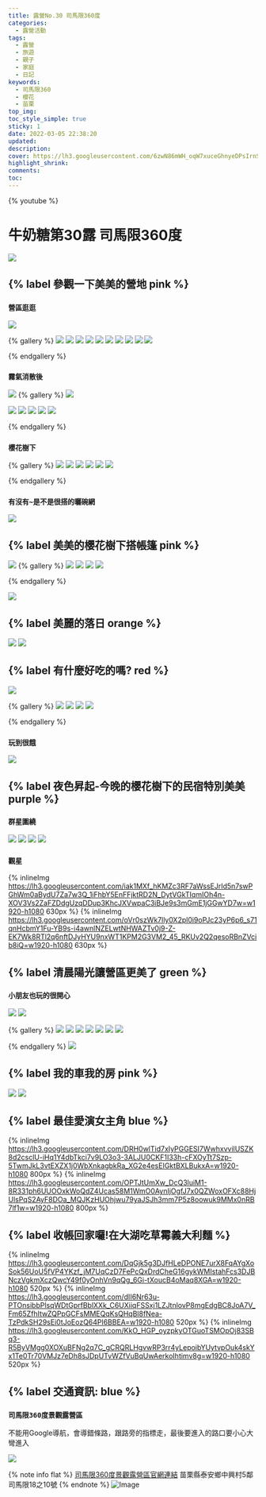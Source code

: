 ```yaml
---
title: 露營No.30 司馬限360度
categories:
  - 露營活動
tags:
  - 露營
  - 旅遊
  - 親子
  - 家庭
  - 日記
keywords:
  - 司馬限360
  - 櫻花
  - 苗栗
top_img:
toc_style_simple: true
sticky: 1
date: 2022-03-05 22:38:20
updated:
description:
cover: https://lh3.googleusercontent.com/6zwN86mWH_oqW7xuceGhnyeDPsIrnSFZcwbidwx0TVElUEhGLKnQ8o8-GmCRC1_mpTYt6mflxN-xMl4NZIDZCHMRLKMpK-B_R_Y9IflzuaCkIyCOTZ1uUS3vvLx1rrZATGcO4ovRAg=w1920-h1080
highlight_shrink:
comments:
toc:
---
```


{% youtube  %}

# 牛奶糖第30露 司馬限360度

![](https://lh3.googleusercontent.com/YEVZyACbAgac59cS1kcoH-rCg39FFwu1NSu9C1agGMoH2rGap0ywSzGI7PyYqSRcSrIrtbMSvqdyuMKxY8_-tF8PlbFFsI4qJesF3b9kPwBRfLZ_rUy_DMz_tBpBkkK_2v1fHw3OQw=w1920-h1080)

## {% label 參觀一下美美的營地 pink %}

### `營區逛逛`

![](https://lh3.googleusercontent.com/U5GRtlkDV4ZOE8Jh1wZAu-GJ1MafCw0GoI58HpDPIa3vHDLYnHgkP_-cuiOVIybcjYw6Pk6XoU4JB0eo_0SXyk1zVF9E0U7vgCEa1VMX8vHIW3Hh7DlHc0SwlaLWdYmitKV5SvqYJw=w1920-h1080)

{% gallery %}
![](https://lh3.googleusercontent.com/brcdaJghfVEbVuNaxtp-I4XUooZPrhMxtdze7n22YSaPIyMhF0hhSAo-D_z5V3AjbmoF3TEBL4JRb5A2Gr2lpYREA4AzMtSw-jFjcWJKu5RazNbvp84sguckqkdwnkGCClyZnSrOKQ=w1920-h1080)
![](https://lh3.googleusercontent.com/nfcb65zTqNBXjTM3XaT8EpeJM6Kd2yLYtuezKPJ0imvrnLGnz2uenlLocZuofQ_aI26DVUz-v0bIgItMedWAQZkgKN_vCFGIgLyXkhBirc8-SDhMwwCvlXI6ZU9yoU6tnviZCGGztA=w1920-h1080)
![](https://lh3.googleusercontent.com/oB0pfLfLsX_aQg2UxQayBLFUkTpfDxRpAGMJhpc18KMLUNozb238h4wgHFOwhGdT8mAsf61vY0hBGTBuRRimITOP23iZhycrAhKxNPXk6PKSe6gHJfzUbEmUtFzrZXQM49LH2Mj-UA=w1920-h1080)
![](https://lh3.googleusercontent.com/rWQ7uCDOvX7J9LsnVW7lntXkAZmQV_BLo6PqdH0QzciVeq2KsFngAlQB-YvxEZ2M2qaUQHSJkCtbXALJlslhlvzzNTIbhD5EROpIfUsWysVZ4157uDD5pl-qACofXrti1lN9PBiUwA=w1920-h1080)
![](https://lh3.googleusercontent.com/OzgHWgxCR6qiaG2_kbd4O3HjHcsHRK0z412as7-Yus1jlU8rDwRcK5l0pu_VCyo6AQUcvrZkMuhD11W8yXtN7XsUeiB4nR-HERAydBAffoM6TXQlrc5mcOcMrtlCUDRAGE3kdqVkcA=w1920-h1080)
![](https://lh3.googleusercontent.com/sFbxK1VRFSocPPWu44Z0KVsZQ4-GgA9E2zA-MgWuMvvZZD1QyfzbwOrVOmB1QehdYRK2FDbpW00CGKy750Vyv3_ZFHcmlUpwJuZRIf3FwmCT_g3_RS2R1j1J8VUu1OB5RJOHYMz_uQ=w1920-h1080)
![](https://lh3.googleusercontent.com/fxf21m4IFRk1HChBY8DhGzZW5mXnumSEh47hNDt3gkRSHAL-jwR2ABcaszd8UUlEmjH2bCtyaYqz3WlARNfrXr9gq3Qp0wnn7zJq269dPNUWnShGdlrqHqNup5mOkJJOef0Am4n0Kg=w1920-h1080)
![](https://lh3.googleusercontent.com/42mE_0YhBk9OH5u4M3JmlZzwEvdi5xaPotC3pe04ezBnBI615yxtjVd_WOn099DgXvSuUO0ZqL3VvcNpt3A7IGkO0800LqYKOjFktbAnJpU_O4FOAs_mIEZGjaBtVXPoLhwrASQG6g=w1920-h1080)
![](https://lh3.googleusercontent.com/7ID8suN33PLhi79ChHynU40YNC8MTZG7IOMWN2LIfOaq041ff_Xh6Ua2Cz4vPhK3_DdmOYhsdf5Xtzf5WSCBPHS4gMwXPHFNOYB5eed8cKs0uEVOcru-XO8XDD_DqDFN-B7oXFlRPw=w1920-h1080)
![](https://lh3.googleusercontent.com/wZtnB8Jqr4sjm3dtVdc_dWYPmN1MXeeOPEPtD07vkSqJCNm-ds-Bp5tV4AtgGUEHD5BB8JdKXSwSwyqTf5Bq8im2SJwUYmxQIkbHnVo7MXjt2fnrDVZcuDCqsGzmN-sLwNTd-XeTKQ=w1920-h1080)

{% endgallery %}

### `霧氣消散後`

![](https://lh3.googleusercontent.com/s52rcpoj4oDmkTTdtEZ80OmLrXsOEOo0Xf5JkYEG_JrG-wS1nTMghlWewRjzEmWReeB22zy9ouhoAwzDO8LvsPn7RL4XWW4q1X7fqSrgnR_ImLyt-I9iSrIidxe1tKjkLsG6Xqc0Fg=w1920-h1080)
{% gallery %}
![](https://lh3.googleusercontent.com/yQcJQJNOkEncLXIcn-zMSVgXbLjHi2Eo5eD9gPTwsAuy6l4fz3rMOwOVFLNedAn4WieTqHRMZC2T5r8aVo46frb7YRYbRXQBuGS28r6v20QHU145p3gUnTJ6_NJQHT_5nzyA6R39Xw=w1920-h1080)

![](https://lh3.googleusercontent.com/gn7aTZUbY_lld-8B5ev1h6DJpTt9JBKoP03EXjVd9XJKHfh0j4hkWew4PPCGX5yBzsNCW4_Im4CZf-D3t6xyZpGFTsLJ0rA1-BRMFFLIoFX1mVh7YeGsAQ0uubcHzPsASpk8oH10vg=w1920-h1080)
![](https://lh3.googleusercontent.com/tCWVYjmjf_AzJzyu7sw151kKgensZ2wuiT_dytp6oqdnT3Zt-aCDI0k-89iZ9P2GSk_ISCk_uoE1xPujQu2DVr2yZqtXKyNCGK5HAhWKBCqGfoXo8mr-4P1hYxjwb_k50WWWlCugnQ=w1920-h1080)
![](https://lh3.googleusercontent.com/VzHfrs9yKVTB7JSCZqAzKDbecIebMKldiFoRMf0RDSoMALPBCtMvu9kS4tISkpQiNej3PBz8a5L_avFX60ApGRJJOXSbV-Zmx2CLNmB3d6vztH5B6TSFHg9csaOtNw0bhSXp7Dl6bQ=w1920-h1080)
![](https://lh3.googleusercontent.com/p8P2HiXeO2SztfbwOb21KtvdMdnVkLJDw2fy7LF8Ef6jsGipxU4VrkN4SCKD6fsEnPlOHBtW655jKAY_gFll04bs7eat2Uzs2O3HcDERMpF3EujJo-2tqXqUFzDHvoQT8w5ypcYaKg=w1920-h1080)
![](https://lh3.googleusercontent.com/K44dEAhj2dp0aKaBziIgunYnczSRGibNcRKws3-OOVoDgPgXe-9SxViRN9Xxooxa55jTVQ__1Lco5NHCoiz7Jb0-Kf9qo5ocT2UGjKQgrYSUjxPZC9SfdRT18iRaScKudhd-fPnBtA=w1920-h1080)


{% endgallery %}


### `櫻花樹下`

{% gallery %}
![](https://lh3.googleusercontent.com/I2oYU_f4Qqxo-DLthIq2QPYawXoBHcPNUtQT-6XbyQAvl897euUTAf9e3YdL5SYFgl9vUIiZd04CELi9_ziwu7mmNJUkpx5N0RUYuLs1kaWFiv8Mff4pKQptNLyF5fT_i_35IF-0uQ=w1920-h1080)
![](https://lh3.googleusercontent.com/OMyYeDB8eZS-qUR6TD0qnwNFpaE7zwrMyEvwWwDC0I9d8bZX25vbEte1wxtgaSHnqU0nV3Wxb4G1OCKpS7rIh6oRV7oPzZKmPwdYxh8fZpaNENfLDqjQPmWuvEQz0ivPSAWxbpsCHQ=w1920-h1080)
![](https://lh3.googleusercontent.com/OA-gV0b-FkRNBO0SXj_xuZ0q2Y8XFkPmD-22aYglPlMMH82qV16cEXq8eWHb5klfeoEl62S1yO9e7ZPzglUmsUL2niGQipvownIgPuZQv0iXxx7nx-TQTvki0_MAFssfMC9j2MWL7A=w1920-h1080)
![](https://lh3.googleusercontent.com/to4XuzEcWGfFZxoPkVrFqpAuv2NOxwYld3rxqS8Awp-Mfbddf8IZxjVF82JJHjyGi_nTKi52XluMoVNTNJdrTJgp8tI4NpM7G78hwAMw3J-Urp8E4despWPeX5MHPILqCZMIWGe1IQ=w1920-h1080)
![](https://lh3.googleusercontent.com/yquvjYJvNC6xeAXkKURFXXrmDWnmUgvL4Pku1g0NRWtI8jKTWhW_Woc4oanTSvaNBn6kjZPx5E8kfVYiRS_2mwSErGqR2F8E_I0-voVefOe766t8ZT7lfgsWTkrmNwcitFTPBcB0PA=w1920-h1080)
![](https://lh3.googleusercontent.com/dAUskNqZLb3w0CBNJ3KwpVwwDUrpdITagjgQyNP8yG5n75z5he3DS2wQeNiKH3_AjnIVtWPB-5kTdC9O5LsMf8ZrIR3EUr4Y7WoAjDP5sHZEKT80CAn6FjayKtX8ea9XvYdl-5aHuQ=w1920-h1080)

{% endgallery %}

### `有沒有~是不是很搭的曬碗網`

![](https://lh3.googleusercontent.com/kPi6OMtIXiTM5a_k43h7mnWMMLwoeQPQRPO_HOW6L5AeVRzO_ibPmGRtg2Ql-QwIn_Dv087Y8X2K7fxTL2aXfFYyVqUC_NgCmAObwB43ml4Nm6cilmVmqVp79rYazQE8RvfpeZpJkw=w1920-h1080)

## {% label 美美的櫻花樹下搭帳篷 pink %}

![](https://lh3.googleusercontent.com/6ppp9spNeZOpnIF3iClBZSICzdpVzRYgGBy_Mdqtkm_s9Vn86CsyAr9C5dOTsqthU_4ZCGzDLQoeAZLzHridmhGcw61AEieyQKC6yD0H3wUqALbGOdkFa4jT-ko7OEkS6H9FV1pw4A=w1920-h1080)
{% gallery %}
![](https://lh3.googleusercontent.com/CByEP5sgFpvY4KPG1_6I6Cx__98eCpHzSx6XVlt0SUzY67EfF-G7yeIg4dHwAksXvBNRyXzkpXP0UhGSz3Yxr8WTW19Qv6oOmjfHME8Qkot_b46K1UnN09WB021Fw7FS5Nk-p5yxHw=w1920-h1080)
![](https://lh3.googleusercontent.com/7lIrytMwLURUR90pFK968qfbi8bjfpQ8JoZwlx93qBQSpglGLpcaaX2d45KFFOwM8xtuHmKVhS8QUG49B3Yt1ZQfrQICzp4FEp16h0E9f9faDP__uFDFkdRImIYMl_GYyRbPAlFdMg=w1920-h1080)
![](https://lh3.googleusercontent.com/btEndT2M5AmwiojIbfI78OsZyMN6aZdInuN8NWrj8IvnmQy2_-Uz3t9ts1LMuj0y_LRNbL1hmPFcJf065pmwENzO0Y4JZ2MJdtsmng9Gv4mBUmgKzkC0bRAQ3xukfcfIf3DK9DjfRw=w1920-h1080)
![](https://lh3.googleusercontent.com/wpfZPUl_hPGMoq9tsYAzF92_AS2khTAoGB2b-YT6OpkHIObKZPVpjK1cNGll17eXXI6kucZYXomt2d-ICzYZB36QDpHQ7HNnEWxRUzfze2jCFsDbuZBIh2WV5o70ivdA-UrmZqvjKg=w1920-h1080)

{% endgallery %}

![](https://lh3.googleusercontent.com/fqGAG9ocSBxRux6A7Xy_5MzCsJx9zo0alVNEisc5q52NU_R0cZUT2Lhjl_q5_AZbtcHDCdAInrAcooLTM2kj6WE86O_reLB3f5w_bLt3E0GKqNsuiPyw7O2FAuWBC3SJ7qSUUntwbw=w1920-h1080)

## {% label 美麗的落日 orange %}

![](https://lh3.googleusercontent.com/X_BIo6GrUQq6tQlkjNKgrXE3yhZ6jaPhTFQTd1utYoB45ha4CqtArJQEUoLEpqn1GD2JFhiRzjCBueXeUOROncgIDWULEFZZTPca0oZTb50UPR28fZ2TagwoQ5XCwJO9wI6hrTbS_w=w1920-h1080)
![](https://lh3.googleusercontent.com/rExawHzvMDgYfA7KtW2osjmx-dqo2jhfh5vzJ3q62RJQ0GpGi7ir-5RzjAw2BqQ1lPJUeiXCIFq9PJH4Jm98eNSAzrtz01VRFmbNAC8kCMClkuuAWKhUBZzl56xr2oDUozEGmE4Xiw=w1920-h1080)

## {% label 有什麼好吃的嗎? red %}

![](https://lh3.googleusercontent.com/0eDzMTsDrk0xz8v3kEMc7vN6Bjf6GM2U123bwwpoPEg2w0kEYa5Vj9b5w9haQz1OY7p3ucY35f7ch-coIpVjd45RbbbhWRgA7O_V04lEDetXy0Iv9z9DZEVseh-CNSEk3lbuCZWXmg=w1920-h1080)

{% gallery %}
![](https://lh3.googleusercontent.com/k2G9ZjPB9r2fV9ug63sET5g80ate6_VyOdyW-MbNtMyAnQlVV_OBv4wb1xpc2hv_SjcGdHYNOMP8agg0OroqkovFalVTeRdTvPHUbJXy1YuPzySQsOIOX5D8rYvBNFdqbRNUK3_p4A=w1920-h1080)
![](https://lh3.googleusercontent.com/L5mv0hJXvhhGaipL_NZboCqtNevkAuvbIXGlDL_qK5n29U0Ow5c8PLQZduQU6y7AWgexzM670i_rbNXnkXXoj9AmAM9cEgmvjL16VYopz86E0ODchvJhfdvX7y5Y8S4AQXdbSBkhYA=w1920-h1080)
![](https://lh3.googleusercontent.com/bBoZsOa_SHC5MT2x76oejjJoYDiOgUDBEjLq_OXmWd3U1UstQodKz7ztZqUGtJbmDjIQK4O5ZFZu7pBIYK7Jf-xBLQBkzgqxQaGpQnE_GlaZ9AD-ttZ2vrQYQjD4J1qrFauNOMP59w=w1920-h1080)
![](https://lh3.googleusercontent.com/95obvgMliKYCysfbNke14uxzobLU3NdyqUTG_4P1zZnN0JDBCsIlSQ5wbHA826c9Ufuh8phkcXNtFzoaomQOaDR9BiaaWgP5VmkQEFoeQnDjCGlcMjM1H7rnLyy9dHzhYZXl0w-XpQ=w1920-h1080)

{% endgallery %}

### `玩到很餓`

![](https://lh3.googleusercontent.com/MzQm6jrIZz_U-hbq9MpatdAE3jvZZ05-CXfd6E0CZxOqfwMAoiCNvgvqcvpZav_f_sxpHkX3DNwOlJkQprWZOECtXMWGh31jwko2IcSS8QFs3S4ajhf2b4bJPaYhwf74N6D-l6QNLQ=w1920-h1080)


## {% label 夜色昇起-今晚的櫻花樹下的民宿特別美美 purple %}

###  `群星圍繞`

![](https://lh3.googleusercontent.com/m80gZOdnNmhChbBVZRcAambPgmMj5dYVGLpZ6vtRb9aBIj81lOHdC89ZrnLyaOsDfSLLLg3gHILM9c-XYw_PRsrcyv5SjfJfmg0bQcV3LhbvavCoui2uXQFDIPWxb7kUGP-L5Kg7dw=w1920-h1080)
![](https://lh3.googleusercontent.com/mgTpISAY6SDieJdjNGXzhmdiPFejR98sYkosj8Q9gbmTQf0_MTtYy0OuWp4_OpQJq9aeFZFPBGa3f9Fe7J9Jw_JZFoTIo2jawVFFf-jMwinFp88u40FbxoAKIT9S7e7gm3D0w-oKkw=w1920-h1080)
![](https://lh3.googleusercontent.com/9yqH9rq1x_3Z7wUFCr13ia2lRw5Uu1QrT3j5uUGLwmUGREJ8MJ-u2obBj0ZLJyyGTFBLIELEjLALJlRAAcXwpm4zb00aNa-3xhEouGslAl-Fui0utkyTAvw6lR5khLzBbB9YCLApXw=w1920-h1080)
![](https://lh3.googleusercontent.com/OZTFcOeHplK2_2lZAXXt4tCggp_bhilYxSuVMhQSc-nUq7aIHIBPUPEnsxEbJO7cf4-02hZbEzs_1Au9bB4byWCknYOKY11P_XbrzLDDdU8MfIyPRE1NSASpYnJ43Y9fYn1UzKVrbQ=w1920-h1080)

### `觀星`

{% inlineImg https://lh3.googleusercontent.com/iak1MXf_hKMZc3RF7aWssEJrId5n7swPGhWm0aBydU7Za7w3Q_1iFhbY5EnFFjktRD2N_DytVGkTIqmIOh4n-XOV3Vs2ZaFZDdgUzqDDup3KhcJXVwpaC3iBJe9s3mGmE1jGGwYD7w=w1920-h1080 630px %}
{% inlineImg https://lh3.googleusercontent.com/oVr0szWk7lly0X2pl0i9oPJc23yP6p6_s71qnHcbmY1Fu-YB9s-i4awnlNZELwtNHWAZTv0j9-Z-EK7Wk8RTl2q6nftDJyHYU9nxWT1KPM2G3VM2_45_RKUv2Q2qesoRBnZVcib8iQ=w1920-h1080 630px %}


## {% label 清晨陽光讓營區更美了 green %}

###  `小朋友也玩的很開心`


![](https://lh3.googleusercontent.com/rkpQ2OO2Js4SwMfuI-WYMhF1ySJzSKRW2uC2HBBNeYHZfBV0EBpZcN0svvyaoN0Zq8LOcBxg-zvF8witTaeSrR8hMxOf1u9McF2792GE8Xa2ZZezU_vEaSYnkxdKy021ZkX_LYkp2Q=w1920-h1080)
![](https://lh3.googleusercontent.com/53TuCE0lwmKQjtUUZOeHbfzP6qp07_cIqV6XsmtSUTu5i0QJ87M_PO31O_lxKXAZPRSyQG8SQ8kylbaRKOrOeH646IQXLxfdg67L_YJjcePOQ7HAwCts2EInIHvZJzoRdnIQzuea5Q=w1920-h1080)

{% gallery %}
![](https://lh3.googleusercontent.com/Gmau55nvsQy7YL62UJr0x_lqQPYuEy8Fgkm7joVncwSYjcY73ww6lyYYOIkh4-ZfTZcqVM-XK-A-ioC-KHuEZ7E-x49T_tQ9gj3_C-_G1pd6YGtOU_bJmiLspJXWY1tXsJVOaI0pIQ=w1920-h1080)
![](https://lh3.googleusercontent.com/HJQfoTCcM7GQ6ex9i8w115DYNsUvIEXITW79TaZxc1dx6WNjbT2n9Lduj5dfyOQsv5BtVp7IvQcgYAEH0dQQGIJqdPtg7Mi9aRj42VZShImFHd9mzd0O_HVemBjd8Wbb31cVNrUwfQ=w1920-h1080)
![](https://lh3.googleusercontent.com/9iN2H0-tsuYZvuOf_aFFpWnHkX3CCjhLSwAiXMhzJaoaHy4fud0Ubb8slUPLyN007aj2XicBjuh8b_LHPa6FXkKunKdHVqHDmpF1q7Hx2LFNXZa5NqMNDGHsfurGoS3kzBVGJtIwOg=w1920-h1080)
![](https://lh3.googleusercontent.com/wkbq5APv_p5O0UlRKeieIw4T248kqGyJZq6R_lfGwJXcd2uUd2QSIFCKMyTlk2zSx_7zeVTvdES8LL-TuVk-adqYKHqc4ylTPDzYvbHwow9p99rCjiN033Q6Wim_gqTQk0ftRMoujA=w1920-h1080)
![](https://lh3.googleusercontent.com/4N_tbb-KoJdqAa4m9tHtXQuXCJiyohd8VVmulARi8U6ONRR2MCiwmYjZgp9DN8sYkafG4s4LHFXVIq6_EDFHPo7a5Y6GPDyKGK0hbFa0WOivtDb6AKhvWuxomHYUqJybiRvit6SM3Q=w1920-h1080)
![](https://lh3.googleusercontent.com/mHe7BQ6m9dkeeNQNaICqrm-vWzVunGPbDoew6Ol2g1w8G3ZkLH_z-07DidZJMHO4HCBSGB9U_DNHmM8xwtLEs6O9hcm9dLhgd5ibvFFHNkZMH4FrDmVIpQn4Xh1M2_5LdZ7xJvm0YA=w1920-h1080)
![](https://lh3.googleusercontent.com/NidkKZ-MZdKCG5RT32Q2cyoc3Ov1QZzyvF06Q8EdhRUagpjy3HLE6OAUJBv1aNW7rI9WV6sxa6Si4bQ4fNS2CanAq7_2RUyoruktXnb8GmckyXFFOKBSXdgXRLXsOXHN-GhW0dvZOA=w1920-h1080)

{% endgallery %}
![](https://lh3.googleusercontent.com/oJeWEGB2puHuDDCiM1H4mLDYP_2O7xX8t5M2E5S_7AHxsmSZLf1BvkC-Dc863Opcyaz_LpbAG-XQ5p4aujWQ8N7soxs7-V_Fyu52NJijjNxq_rJCt0l2ip1uLeVu7SwXPlS1PgA3cg=w1920-h1080)

## {% label 我的車我的房 pink %}

![](https://lh3.googleusercontent.com/6zwN86mWH_oqW7xuceGhnyeDPsIrnSFZcwbidwx0TVElUEhGLKnQ8o8-GmCRC1_mpTYt6mflxN-xMl4NZIDZCHMRLKMpK-B_R_Y9IflzuaCkIyCOTZ1uUS3vvLx1rrZATGcO4ovRAg=w1920-h1080)
![](https://lh3.googleusercontent.com/hBMbuUqPn7KhdrihbfKIEaOzhvM_i5SHQXanzuvbrXn8VIVrHf5N6kVlS2ehELnPNctt9sYvguzeYgo2sieyHBDdwCDTzfcnLxwUbD48VCulzi0hOD-x2QIME-tQBq-fqKk1_UEf3g=w1920-h1080)

## {% label 最佳愛演女主角 blue %}
{% inlineImg https://lh3.googleusercontent.com/DRH0wlTid7xIyPGGESI7WwhxvvilUSZK8d2csclU-iHq1Y4dbTkci7v9LO3o3-3ALJU0CKF1I33h-cFXOyTt7Szp-5TwmJkL3vtEXZX1j0WbXnkagbkRa_XG2e4esEIGktBXLBukxA=w1920-h1080 800px %}
{% inlineImg https://lh3.googleusercontent.com/OPTJtUmXw_DcQ3luiM1-8R331ph6UUOOxkWoQdZ4Ucas58M1WmO0AynIjOgfJ7x0QZWoxOFXc88HjUlsPqS2AyF8DOa_MQJKzHUOhjwu79yaJSJh3mm7P5z8oowuk9MMx0nRB7lf1w=w1920-h1080 800px %}

## {% label 收帳回家囉!在大湖吃草霉義大利麵 %}

{% inlineImg https://lh3.googleusercontent.com/DqGjk5g3DJfHLeDPONE7urX8FqAYgXoSok56UoU5fVP4YKzf_jM7UqCzD7FePcQxDrdCheG16gykWMIstahFcs3DJBNczVgkmXczQwcY49f0yOnhVn9qQg_6Gi-tXoucB4oMaq8XGA=w1920-h1080 520px %}
{% inlineImg https://lh3.googleusercontent.com/dII6Nr63u-PTOnsibbPlsqWDtGprfBblXXk_C6UXiiqFSSxj1LZJtnlovP8mgEdgBC8JoA7V_Fm65ZfhItwZQPpGCFsMMEQqKsQHqBl8fNea-TzPdkSH29sEi0tJoEozQ64Pl6BBEA=w1920-h1080 520px %}
{% inlineImg https://lh3.googleusercontent.com/KkO_HGP_oyzpkyOTGuoTSMOpOj83SBq3-R5ByVMgg0XOXuBFNg2q7C_gCRQRLHgvwRP3rr4yLepoibYUytvpOuk4skYx1Te0Tr70VMJz7eDh8sJDpUTvWZfVuBqUwAerkoIhtimv8g=w1920-h1080 520px %}

## {% label 交通資訊: blue %}

### `司馬限360度景觀露營區`
不能用Google導航，會導錯條路，跟路旁的指標走，最後要進入的路口要小心大彎進入

![](https://lh3.googleusercontent.com/1k5Ztef65GNLCiyIVOuOMusZO8CVE2JKRlgTFsWbrRwihYr_ucNY0fYMTQOjFD38pR36b4KnOzgs-rYc3TdjQJQgsWtvLEBSdT2Vivpr9p_Q8tM26R6RmmpTz6TVJvNJw0n5IHrwDg=w1920-h1080)

{% note info flat %}
[司馬限360度景觀露營區官網連結](https://example360blog.wordpress.com/)
苗栗縣泰安鄉中興村5鄰司馬限18之10號
{% endnote %}
![Image](https://i.imgur.com/9JyOeQp.png)
